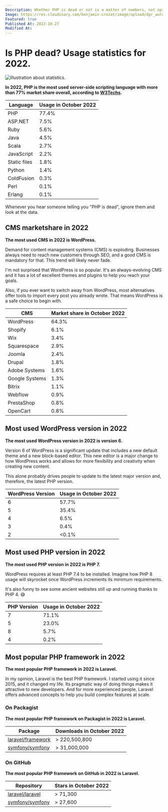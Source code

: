 ```yaml
---
Description: Whether PHP is dead or not is a matter of numbers, not opinions. This article will provide you with essential statistics that will lead you to make better decisions.
Image: https://res.cloudinary.com/benjamin-crozat/image/upload/dpr_auto,f_auto,q_auto,w_auto/v1666874742/benjamincrozat.com/statistics_a0weap.png
Featured: true
Published At: 2022-10-27
Modified At:
---
```


# Is PHP dead? Usage statistics for 2022.

![Illustration about statistics.](https://res.cloudinary.com/benjamin-crozat/image/upload/dpr_auto,f_auto,q_auto,w_auto/v1666874742/benjamincrozat.com/statistics_a0weap.png)

**In 2022, PHP is the most used server-side scripting language with more than 77% market share overall, according to [W3Techs](https://w3techs.com/technologies/overview/programming_language).**

| Language     | Usage in October 2022 |
| ------------ | --------------------- |
| PHP          | 77.4%                 |
| ASP.NET      | 7.5%                  |
| Ruby         | 5.6%                  |
| Java         | 4.5%                  |
| Scala        | 2.7%                  |
| JavaScript   | 2.2%                  |
| Static files | 1.8%                  |
| Python       | 1.4%                  |
| ColdFusion   | 0.3%                  |
| Perl         | 0.1%                  |
| Erlang       | 0.1%                  |

Whenever you hear someone telling you "PHP is dead", ignore them and look at the data.

## CMS marketshare in 2022

**The most used CMS in 2022 is WordPress.**

Demand for content management systems (CMS) is exploding. Businesses always need to reach new customers through SEO, and a good CMS is mandatory for that. This trend will likely never fade.

I'm not surprised that WordPress is so popular. It's an always-evolving CMS and it has a lot of excellent themes and plugins to help you reach your goals.

Also, if you ever want to switch away from WordPress, most alternatives offer tools to import every post you already wrote. That means WordPress is a safe choice to begin with.

| CMS            | Market share in October 2022 |
| -------------- | ---------------------------- |
| WordPress      | 64.3%                        |
| Shopify        | 6.1%                         |
| Wix            | 3.4%                         |
| Squarespace    | 2.9%                         |
| Joomla         | 2.4%                         |
| Drupal         | 1.8%                         |
| Adobe Systems  | 1.6%                         |
| Google Systems | 1.3%                         |
| Bitrix         | 1.1%                         |
| Webflow        | 0.9%                         |
| PrestaShop     | 0.8%                         |
| OpenCart       | 0.8%                         |

## Most used WordPress version in 2022

**The most used WordPress version in 2022 is version 6.**

Version 6 of WordPress is a significant update that includes a new default theme and a new block-based editor. This new editor is a major change to how WordPress works and allows for more flexibility and creativity when creating new content.

This alone probably drives people to update to the latest major version and, therefore, the latest PHP version.

| WordPress Version | Usage in October 2022 |
| ----------------- | --------------------- |
| 6                 | 57.7%                 |
| 5                 | 35.4%                 |
| 4                 | 6.5%                  |
| 3                 | 0.4%                  |
| 2                 | <0.1%                 |

## Most used PHP version in 2022

**The most used PHP version in 2022 is PHP 7.**

WordPress requires at least PHP 7.4 to be installed. Imagine how PHP 8 usage will skyrocket once WordPress increments its minimum requirements.

It's also funny to see some ancient websites still up and running thanks to PHP 4. 😅

| PHP Version | Usage in October 2022 |
| ----------- | --------------------- |
| 7           | 71.1%                 |
| 5           | 23.0%                 |
| 8           | 5.7%                  |
| 4           | 0.2%                  |

## Most popular PHP framework in 2022

**The most popular PHP framework in 2022 is Laravel.**

In my opinion, Laravel is the best PHP framework. I started using it since 2015, and it changed my life. Its pragmatic way of doing things makes it attractive to new developers. And for more experienced people, Laravel offers advanced concepts to help you build complex features at scale.

### On Packagist

**The most popular PHP framework on Packagist in 2022 is Laravel.**

| Package | Downloads in October 2022 |
| ------------------------------------------------------------ | ------------------------- |
| [laravel/framework](https://packagist.org/laravel/framework) | > 220,500,800             |
| [symfony/symfony](https://packagist.org/symfony/symfony)     | > 31,000,000              |

### On GitHub

**The most popular PHP framework on GitHub in 2022 is Laravel.**

| Repository | Stars in October 2022 |
| ----------------------------------------------------- | --------------------- |
| [laravel/laravel](https://github.com/laravel/laravel) | > 71,300              |
| [symfony/symfony](https://github.com/symfony/symfony) | > 27,600              |

